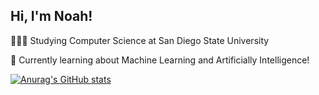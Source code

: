 ## Hi, I'm Noah!
👩🏻‍🎓 Studying Computer Science at San Diego State University

💭 Currently learning about Machine Learning and Artificially Intelligence!


[![Anurag's GitHub stats](https://github-readme-stats.vercel.app/api?username=00knowah&show_icons=true&theme=radical)](https://github.com/anuraghazra/github-readme-stats)
